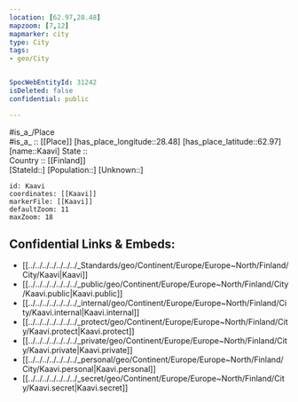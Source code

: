 ```yaml
---
location: [62.97,28.48] 
mapzoom: [7,12] 
mapmarker: city 
type: City
tags:
- geo/City


SpocWebEntityId: 31242
isDeleted: false
confidential: public

---
```

#is_a_/Place  
#is_a_ :: [[Place]] 
[has_place_longitude::28.48] 
[has_place_latitude::62.97] 
[name::Kaavi] 
State ::  
Country :: [[Finland]]  
[StateId::] 
[Population::] 
[Unknown::] 


```leaflet
id: Kaavi
coordinates: [[Kaavi]] 
markerFile: [[Kaavi]] 
defaultZoom: 11 
maxZoom: 18
```


## Confidential Links & Embeds: 
- [[../../../../../../../_Standards/geo/Continent/Europe/Europe~North/Finland/City/Kaavi|Kaavi]] 
- [[../../../../../../../_public/geo/Continent/Europe/Europe~North/Finland/City/Kaavi.public|Kaavi.public]] 
- [[../../../../../../../_internal/geo/Continent/Europe/Europe~North/Finland/City/Kaavi.internal|Kaavi.internal]] 
- [[../../../../../../../_protect/geo/Continent/Europe/Europe~North/Finland/City/Kaavi.protect|Kaavi.protect]] 
- [[../../../../../../../_private/geo/Continent/Europe/Europe~North/Finland/City/Kaavi.private|Kaavi.private]] 
- [[../../../../../../../_personal/geo/Continent/Europe/Europe~North/Finland/City/Kaavi.personal|Kaavi.personal]] 
- [[../../../../../../../_secret/geo/Continent/Europe/Europe~North/Finland/City/Kaavi.secret|Kaavi.secret]] 
